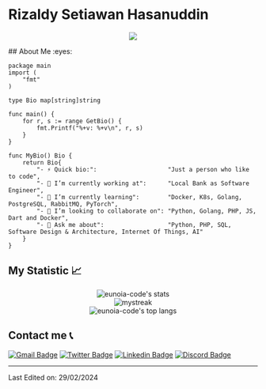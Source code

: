 # Rizaldy Setiawan Hasanuddin
<p align="center">
  <a href="javascript:void(0)"><img src="https://readme-typing-svg.herokuapp.com?lines=Computer+Science+Student;Software+Engineer;Tech+Enthusiast;Keep+Learning+ASAP&center=true&width=500&height=50"></a>
</p>
## About Me :eyes:

```golang
package main
import (
	"fmt"
)

type Bio map[string]string

func main() {
	for r, s := range GetBio() {
		fmt.Printf("%+v: %+v\n", r, s)
	}
}

func MyBio() Bio {
	return Bio{
		"- ⚡ Quick bio:":                    "Just a person who like to code",
		"- 🔭 I’m currently working at":      "Local Bank as Software Engineer",
		"- 🌱 I’m currently learning":        "Docker, K8s, Golang, PostgreSQL, RabbitMQ, PyTorch",
		"- 👯 I’m looking to collaborate on": "Python, Golang, PHP, JS, Dart and Docker",
		"- 💬 Ask me about":                  "Python, PHP, SQL, Software Design & Architecture, Internet Of Things, AI"
	}
}
```

## My Statistic :chart_with_upwards_trend:
<div align="center"><img src="https://github-readme-stats.vercel.app/api?username=eunoia-code&show_icons=true&theme=tokyonight" alt="eunoia-code's stats" /></div>
<div align="center"><img src="https://github-readme-streak-stats.herokuapp.com/?user=eunoia-code&theme=tokyonight" alt="mystreak"/></div>
<div align="center"><img src="https://github-readme-stats.vercel.app/api/top-langs/?username=eunoia-code&theme=tokyonight&layout=compact" alt="eunoia-code's top langs" /></div>
<!-- <div align="center"><img src="https://activity-graph.herokuapp.com/graph?username=eunoia-code&theme=react-dark" alt="eunoia-code's top langs" /></div> -->

## Contact me :telephone_receiver:
[![Gmail Badge](https://img.shields.io/badge/-rsh.newarray@gmail.com-blue?style=flat-roundedrectangle&logo=Gmail&logoColor=white&link=mailto:-rsh.newarray@gmail.com)](-rsh.newarray@gmail.com)
[![Twitter Badge](https://img.shields.io/badge/-hiphipArray_-1d9bf0?style=flat-roundedrectangle&logo=twitter&logoColor=white&link=https://www.instagram.com/hiphipArray_/)](https://www.twitter.com/hiphipArray_/)
[![Linkedin Badge](https://img.shields.io/badge/-Rizaldy_Setiawan_Hasanuddin-blue?style=flat-square&logo=Linkedin&logoColor=white&link=https://www.linkedin.com/in/hiphipArray)](https://www.linkedin.com/in/hiphipArray)
[![Discord Badge](https://img.shields.io/badge/-Eunoia-5663F7?style=flat-square&logo=Discord&logoColor=white)](https://discord.com/#eunoia#9735)

------
<!-- ![visitors](https://visitor-badge.glitch.me/badge?page_id=eunoia-code) -->

Last Edited on: 29/02/2024

